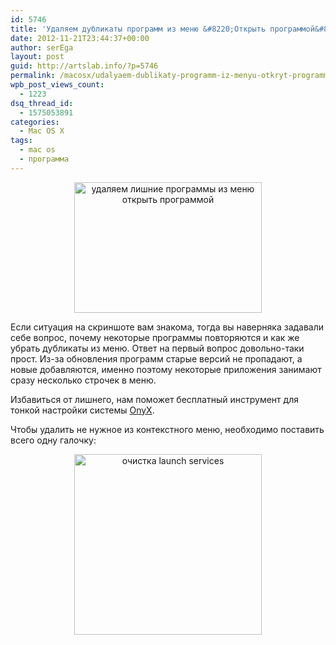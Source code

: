 ```yaml
---
id: 5746
title: 'Удаляем дубликаты программ из меню &#8220;Открыть программой&#8221; (Mac OS)'
date: 2012-11-21T23:44:37+00:00
author: serEga
layout: post
guid: http://artslab.info/?p=5746
permalink: /macosx/udalyaem-dublikaty-programm-iz-menyu-otkryt-programmoj-mac-os/
wpb_post_views_count:
  - 1223
dsq_thread_id:
  - 1575053891
categories:
  - Mac OS X
tags:
  - mac os
  - программа
---
```

<center>
  <a href="http://googledrive.com/host/0B9lHVSSSdxdxd0hjdUdmRzY3Tjg/mac_dvoinii_zapisi_v_menu.jpg"><img src="http://googledrive.com/host/0B9lHVSSSdxdxd0hjdUdmRzY3Tjg/mac_dvoinii_zapisi_v_menu-300x209.jpg" alt="удаляем лишние программы из меню открыть программой" title="mac_dvoinii_zapisi_v_menu" width="300" height="209" class="aligncenter size-medium wp-image-5768" srcset="http://googledrive.com/host/0B9lHVSSSdxdxd0hjdUdmRzY3Tjg/mac_dvoinii_zapisi_v_menu-300x209.jpg 300w, http://googledrive.com/host/0B9lHVSSSdxdxd0hjdUdmRzY3Tjg/mac_dvoinii_zapisi_v_menu.jpg 753w" sizes="(max-width: 300px) 100vw, 300px" /></a>
</center>

Если ситуация на скриншоте вам знакома, тогда вы наверняка задавали себе вопрос, почему некоторые программы повторяются и как же убрать дубликаты из меню. Ответ на первый вопрос довольно-таки прост. Из-за обновления программ старые версий не пропадают, а новые добавляются, именно поэтому некоторые приложения занимают сразу несколько строчек в меню.

Избавиться от лишнего, нам поможет бесплатный инструмент для тонкой настройки системы [OnyX](http://www.titanium.free.fr/download.php).

<!--more-->

Чтобы удалить не нужное из контекстного меню, необходимо поставить всего одну галочку:

<center>
  <a href="http://googledrive.com/host/0B9lHVSSSdxdxd0hjdUdmRzY3Tjg/onyx_nastroika_mac.jpeg"><img src="http://googledrive.com/host/0B9lHVSSSdxdxd0hjdUdmRzY3Tjg/onyx_nastroika_mac-300x289.jpg" alt="очистка launch services" title="onyx_nastroika_mac" width="300" height="289" class="aligncenter size-medium wp-image-5772" /></a>
</center>